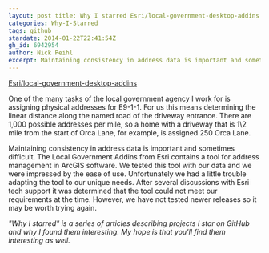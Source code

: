 ```yaml
--- 
layout: post title: Why I starred Esri/local-government-desktop-addins
categories: Why-I-Starred 
tags: github 
stardate: 2014-01-22T22:41:54Z 
gh_id: 6942954 
author: Nick Peihl 
excerpt: Maintaining consistency in address data is important and sometimes difficult. The Local Government Addins from Esri contains a tool for address management in ArcGIS software.
--- 
```


[Esri/local-government-desktop-addins](https://github.com/Esri/local-government-desktop-addins) 

One of the many tasks of the local government agency I work for is assigning physical addresses for E9-1-1. For us this means determining the linear distance along the named road of the driveway entrance. There are 1,000 possible addresses per mile, so a home with a driveway that is 1\2 mile from the start of Orca Lane, for example, is assigned 250 Orca Lane.

Maintaining consistency in address data is important and sometimes difficult. The Local Government Addins from Esri contains a tool for address management in ArcGIS software. We tested this tool with our data and we were impressed by the ease of use. Unfortunately we had a little trouble adapting the tool to our unique needs. After several discussions with Esri tech support it was determined that the tool could not meet our requirements at the time. However, we have not tested newer releases so it may be worth trying again.

*"Why I starred" is a series of articles describing projects I star on GitHub and why I found them interesting. My hope is that you'll find them interesting as well.*
